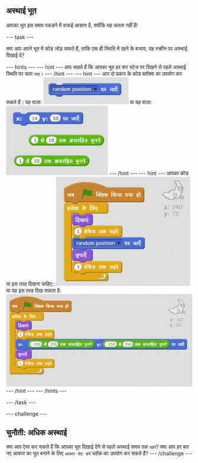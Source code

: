 ## अस्थाई भूत

आपका भूत इस समय पकड़ने में वाकई आसान है, क्योंकि यह चलता नहीं है!

\--- task \---

क्या आप अपने भूत में कोड जोड़ सकते हैं, ताकि एक ही स्थिति में रहने के बजाय, यह स्क्रीन पर अस्थाई दिखाई दे?

\--- hints \--- \--- hint \--- आप चाहते हैं कि आपका भूत हर बार स्टेज पर दिखने से पहले अस्थाई स्थिति पर चला `जाए`। \--- /hint \--- \--- hint \--- आप दो प्रकार के कोड ब्लॉक्स का उपयोग कर सकते हैं। यह वाला: ![screenshot](images/ghost-random-blocks-1.png) या यह वाला: ![screenshot](images/ghost-random-blocks-2.png) \--- /hint \--- \--- hint \--- आपका कोड या इस तरह दिखना चाहिए:: ![screenshot](images/ghost-random-code-1.png) या यह इस तरह दिख सकता है: ![screenshot](images/ghost-random-code-2.png) \--- /hint \--- \--- /hints \---

\--- /task \---

\--- challenge \---

## चुनौती: अधिक अस्थाई

क्या आप ऐसा कर सकते हैं कि आपका भूत दिखाई देने से पहले अस्थाई समय तक `ठहरे`? क्या आप हर बार नए आकार का भूत बनाने के लिए `आकार सेट करें` ब्लॉक का उपयोग कर सकते हैं? \--- /challenge \---